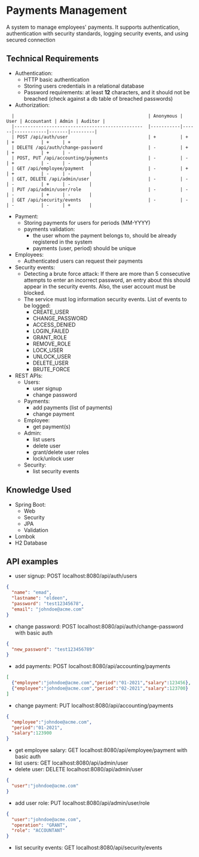 # Payments Management
A system to manage employees' payments. 
It supports authentication, authentication with security standards, logging security events, and using secured connection

## Technical Requirements
- Authentication:
    - HTTP basic authentication
    - Storing users credentials in a relational database
    - Password requirements: at least **12** characters, and it should not be breached (check against a db table of breached passwords)
- Authorization:
````
  |                                                  | Anonymous | User | Accountant | Admin | Auditor |
  |------------------------------------------------  |-----------|------|------------|-------|---------|
  | POST /api/auth/user                              | +         | +    | +          | +     | +       |
  | DELETE /api/auth/change-password                 | -         | +    | +          | +     | -       |
  | POST, PUT /api/accounting/payments               | -         | -    | +          | -     | -       |
  | GET /api/employee/payment                        | -         | +    | +          | -     | -       |
  | GET, DELETE /api/admin/user                      | -         | -    | -          | +     | -       |
  | PUT /api/admin/user/role                         | -         | -    | -          | +     | -       |
  | GET /api/security/events                         | -         | -    | -          | -     | +       |
````
- Payment:
    - Storing payments for users for periods (MM-YYYY)
    - payments validation:
        - the user whom the payment belongs to, should be already registered in the system
        - payments (user, period) should be unique
- Employees:
    - Authenticated users can request their payments
- Security events:
    - Detecting a brute force attack: If there are more than 5 consecutive attempts to enter an incorrect password, an entry about this should appear in the security events. Also, the user account must be blocked.
    - The service must log information security events. List of events to be logged:
        - CREATE_USER
        - CHANGE_PASSWORD
        - ACCESS_DENIED
        - LOGIN_FAILED
        - GRANT_ROLE
        - REMOVE_ROLE
        - LOCK_USER
        - UNLOCK_USER
        - DELETE_USER
        - BRUTE_FORCE
- REST APIs:
    - Users:
        - user signup
        - change password
    - Payments:
        - add payments (list of payments)
        - change payment
    - Employee:
        - get payment(s)
    - Admin:
        - list users
        - delete user
        - grant/delete user roles
        - lock/unlock user
    - Security:
        - list security events 

## Knowledge Used
- Spring Boot:
    - Web
    - Security
    - JPA
    - Validation
- Lombok
- H2 Database

## API examples
- user signup: POST localhost:8080/api/auth/users
```json
{
  "name": "emad",
  "lastname": "eldeen",
  "password": "test12345678",
  "email": "johndoe@acme.com"
}
```
- change password: POST localhost:8080/api/auth/change-password with basic auth
```json
{
  "new_password": "test123456789"
}
```
- add payments: POST localhost:8080/api/accounting/payments
```json
[
  {"employee":"johndoe@acme.com","period":"01-2021","salary":123456}, 
  {"employee":"johndoe@acme.com","period":"02-2021","salary":123700}
]
```
- change payment: PUT localhost:8080/api/accounting/payments
```json
{
  "employee":"johndoe@acme.com",
  "period":"01-2021",
  "salary":123900
}
```
- get employee salary: GET localhost:8080/api/employee/payment with basic auth
- list users: GET localhost:8080/api/admin/user
- delete user: DELETE localhost:8080/api/admin/user
```json
{
  "user":"johndoe@acme.com"
}
```
- add user role: PUT localhost:8080/api/admin/user/role
```json
{
  "user":"johndoe@acme.com",
  "operation": "GRANT",
  "role": "ACCOUNTANT"
}
```
- list security events: GET localhost:8080/api/security/events
